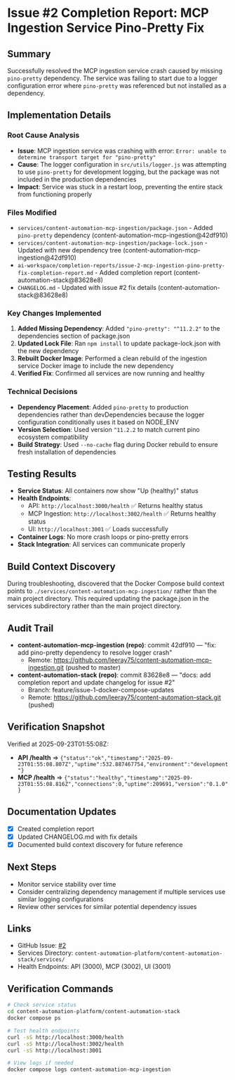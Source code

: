 # Issue #2 Completion Report: MCP Ingestion Service Pino-Pretty Fix

## Summary
Successfully resolved the MCP ingestion service crash caused by missing `pino-pretty` dependency. The service was failing to start due to a logger configuration error where `pino-pretty` was referenced but not installed as a dependency.

## Implementation Details

### Root Cause Analysis
- **Issue**: MCP ingestion service was crashing with error: `Error: unable to determine transport target for "pino-pretty"`
- **Cause**: The logger configuration in `src/utils/logger.js` was attempting to use `pino-pretty` for development logging, but the package was not included in the production dependencies
- **Impact**: Service was stuck in a restart loop, preventing the entire stack from functioning properly

### Files Modified
- `services/content-automation-mcp-ingestion/package.json` - Added `pino-pretty` dependency (content-automation-mcp-ingestion@42df910)
- `services/content-automation-mcp-ingestion/package-lock.json` - Updated with new dependency tree (content-automation-mcp-ingestion@42df910)
- `ai-workspace/completion-reports/issue-2-mcp-ingestion-pino-pretty-fix-completion-report.md` - Added completion report (content-automation-stack@83628e8)
- `CHANGELOG.md` - Updated with issue #2 fix details (content-automation-stack@83628e8)

### Key Changes Implemented
1. **Added Missing Dependency**: Added `"pino-pretty": "^11.2.2"` to the dependencies section of package.json
2. **Updated Lock File**: Ran `npm install` to update package-lock.json with the new dependency
3. **Rebuilt Docker Image**: Performed a clean rebuild of the ingestion service Docker image to include the new dependency
4. **Verified Fix**: Confirmed all services are now running and healthy

### Technical Decisions
- **Dependency Placement**: Added `pino-pretty` to production dependencies rather than devDependencies because the logger configuration conditionally uses it based on NODE_ENV
- **Version Selection**: Used version `^11.2.2` to match current pino ecosystem compatibility
- **Build Strategy**: Used `--no-cache` flag during Docker rebuild to ensure fresh installation of dependencies

## Testing Results
- **Service Status**: All containers now show "Up (healthy)" status
- **Health Endpoints**: 
  - API: `http://localhost:3000/health` ✅ Returns healthy status
  - MCP Ingestion: `http://localhost:3002/health` ✅ Returns healthy status  
  - UI: `http://localhost:3001` ✅ Loads successfully
- **Container Logs**: No more crash loops or pino-pretty errors
- **Stack Integration**: All services can communicate properly

## Build Context Discovery
During troubleshooting, discovered that the Docker Compose build context points to `./services/content-automation-mcp-ingestion/` rather than the main project directory. This required updating the package.json in the services subdirectory rather than the main project directory.

## Audit Trail
- **content-automation-mcp-ingestion (repo)**: commit 42df910 — "fix: add pino-pretty dependency to resolve logger crash"
  - Remote: https://github.com/leeray75/content-automation-mcp-ingestion.git (pushed to master)
- **content-automation-stack (repo)**: commit 83628e8 — "docs: add completion report and update changelog for issue #2"
  - Branch: feature/issue-1-docker-compose-updates
  - Remote: https://github.com/leeray75/content-automation-stack.git (pushed)

## Verification Snapshot
Verified at 2025-09-23T01:55:08Z:
- **API /health** => `{"status":"ok","timestamp":"2025-09-23T01:55:08.807Z","uptime":532.887467754,"environment":"development"}`
- **MCP /health** => `{"status":"healthy","timestamp":"2025-09-23T01:55:08.816Z","connections":0,"uptime":209691,"version":"0.1.0"}`

## Documentation Updates
- [x] Created completion report
- [x] Updated CHANGELOG.md with fix details
- [x] Documented build context discovery for future reference

## Next Steps
- Monitor service stability over time
- Consider centralizing dependency management if multiple services use similar logging configurations
- Review other services for similar potential dependency issues

## Links
- GitHub Issue: [#2](https://github.com/leeray75/content-automation-stack/issues/2)
- Services Directory: `content-automation-platform/content-automation-stack/services/`
- Health Endpoints: API (3000), MCP (3002), UI (3001)

## Verification Commands
```bash
# Check service status
cd content-automation-platform/content-automation-stack
docker compose ps

# Test health endpoints
curl -sS http://localhost:3000/health
curl -sS http://localhost:3002/health
curl -sS http://localhost:3001

# View logs if needed
docker compose logs content-automation-mcp-ingestion

